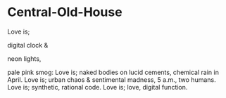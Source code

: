 # Central-Old-House

Love is;

digital clock  &

neon lights,

pale pink smog:
Love is;
naked bodies on
lucid cements,
chemical rain in April.
Love is;
urban chaos &
sentimental madness,
5 a.m., two humans.
Love is;
synthetic, rational code.
Love is;
love, digital function.

